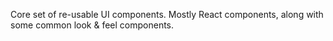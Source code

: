 Core set of re-usable UI components. Mostly React components, along with some common look & feel components.